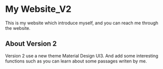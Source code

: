 # My Website_V2
This is my website which introduce myself, and you can reach me through the website.
## About Version 2
Version 2 use a new theme Material Design UI3. And add some interesting functions such as you can learn about some passages writen by me.
